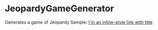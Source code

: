 # JeopardyGameGenerator
 Generates a game of Jeopardy
 Sample: [I'm an inline-style link with title](https://www.google.com "Google's Homepage")
